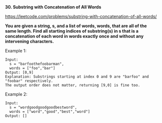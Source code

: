 **30. Substring with Concatenation of All Words**

https://leetcode.com/problems/substring-with-concatenation-of-all-words/

**You are given a string, s, and a list of words, words, that are all of the same length. Find all starting indices of substring(s) in s that is a concatenation of each word in words exactly once and without any intervening characters.**

 

Example 1:

    Input:
      s = "barfoothefoobarman",
      words = ["foo","bar"]
    Output: [0,9]
    Explanation: Substrings starting at index 0 and 9 are "barfoo" and "foobar" respectively.
    The output order does not matter, returning [9,0] is fine too.
Example 2:

    Input:
      s = "wordgoodgoodgoodbestword",
      words = ["word","good","best","word"]
    Output: []